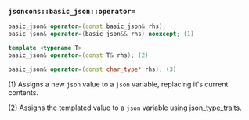 ### `jsoncons::basic_json::operator=`

```cpp
basic_json& operator=(const basic_json& rhs);
basic_json& operator=(basic_json&& rhs) noexcept; (1)

template <typename T>
basic_json& operator=(const T& rhs); (2)

basic_json& operator=(const char_type* rhs); (3)
```

(1) Assigns a new `json` value to a `json` variable, replacing it's current contents.

(2) Assigns the templated value to a `json` variable using [json_type_traits](json_type_traits.md).


